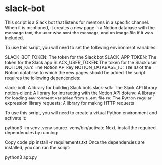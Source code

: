 # slack-bot
This script is a Slack bot that listens for mentions in a specific channel. When it is mentioned, it creates a new page in a Notion database with the message text, the user who sent the message, and an image file if it was included.

To use this script, you will need to set the following environment variables:

SLACK_BOT_TOKEN: The token for the Slack bot
SLACK_APP_TOKEN: The token for the Slack app
SLACK_USER_TOKEN: The token for the Slack user
NOTION_KEY: The Notion API key
NOTION_DATABASE_ID: The ID of the Notion database to which the new pages should be added
The script requires the following dependencies:

slack-bolt: A library for building Slack bots
slack-sdk: The Slack API library
notion-client: A library for interacting with the Notion API
dotenv: A library for loading environment variables from a .env file
re: The Python regular expression library
requests: A library for making HTTP requests

To use this script, you will need to create a virtual Python environment and activate it:

python3 -m venv .venv
source .venv/bin/activate
Next, install the required dependencies by running:

Copy code
pip install -r requirements.txt
Once the dependencies are installed, you can run the script:

python3 app.py
